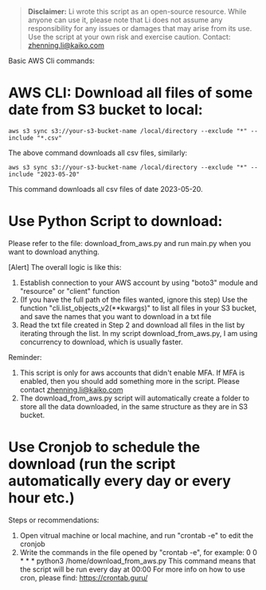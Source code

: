 > **Disclaimer:** Li wrote this script as an open-source resource. While anyone can use it, please note that Li 
> does not assume any responsibility for any issues or damages that may arise from its use. 
> Use the script at your own risk and exercise caution.
> Contact: zhenning.li@kaiko.com


Basic AWS Cli commands:

# AWS CLI: Download all files of some date from S3 bucket to local:
```
aws s3 sync s3://your-s3-bucket-name /local/directory --exclude "*" --include "*.csv"
```
The above command downloads all csv files, similarly:

```
aws s3 sync s3://your-s3-bucket-name /local/directory --exclude "*" --include "2023-05-20"
```
This command downloads all csv files of date 2023-05-20.


# Use Python Script to download:

Please refer to the file: download_from_aws.py and run main.py when you want to download anything.

[Alert] The overall logic is like this:
1. Establish connection to your AWS account by using "boto3" module and "resource" or "client" function 
2. (If you have the full path of the files wanted, ignore this step) Use the function "cli.list_objects_v2(**kwargs)"
   to list all files in your S3 bucket, and save the names that you want to download in a txt file
3. Read the txt file created in Step 2 and download all files in the list by iterating through the list. In my script
   download_from_aws.py, I am using concurrency to download, which is usually faster.

Reminder:
1. This script is only for aws accounts that didn't enable MFA. If MFA is enabled, then you should add something more in
   the script. Please contact zhenning.li@kaiko.com
2. The download_from_aws.py script will automatically create a folder to store all the data downloaded, in the same
   structure as they are in S3 bucket.

# Use Cronjob to schedule the download (run the script automatically every day or every hour etc.)
Steps or recommendations:
1. Open vitrual machine or local machine, and run "crontab -e" to edit the cronjob
2. Write the commands in the file opened by "crontab -e", for example:
   0 0 * * * python3 /home/download_from_aws.py
   This command means that the script will be run every day at 00:00
   For more info on how to use cron, please find: https://crontab.guru/
